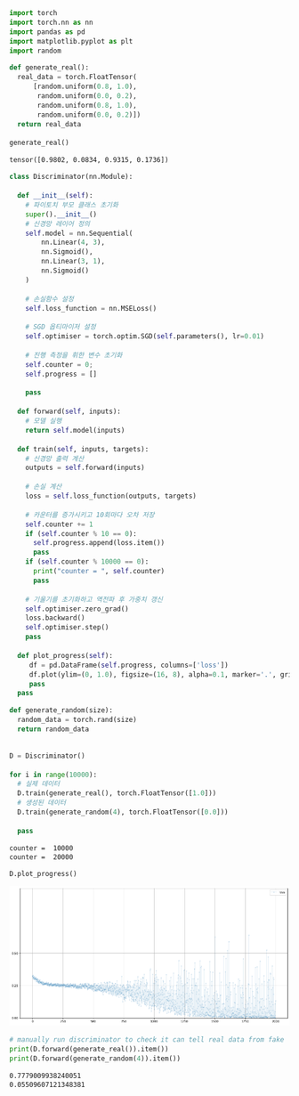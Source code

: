 ```python
import torch
import torch.nn as nn
import pandas as pd
import matplotlib.pyplot as plt
import random
```


```python
def generate_real():
  real_data = torch.FloatTensor(
      [random.uniform(0.8, 1.0),
       random.uniform(0.0, 0.2),
       random.uniform(0.8, 1.0),
       random.uniform(0.0, 0.2)])
  return real_data

generate_real()
```




    tensor([0.9802, 0.0834, 0.9315, 0.1736])




```python
class Discriminator(nn.Module):

  def __init__(self):
    # 파이토치 부모 클래스 초기화
    super().__init__()
    # 신경망 레이어 정의
    self.model = nn.Sequential(
        nn.Linear(4, 3),
        nn.Sigmoid(),
        nn.Linear(3, 1),
        nn.Sigmoid()
    )

    # 손실함수 설정
    self.loss_function = nn.MSELoss()

    # SGD 옵티마이저 설정
    self.optimiser = torch.optim.SGD(self.parameters(), lr=0.01)

    # 진행 측정을 휘한 변수 초기화
    self.counter = 0;
    self.progress = []

    pass

  def forward(self, inputs):
    # 모델 실행
    return self.model(inputs)

  def train(self, inputs, targets):
    # 신경망 출력 계산
    outputs = self.forward(inputs)

    # 손실 계산
    loss = self.loss_function(outputs, targets)

    # 카운터를 증가시키고 10회마다 오차 저장
    self.counter += 1
    if (self.counter % 10 == 0):
      self.progress.append(loss.item())
      pass
    if (self.counter % 10000 == 0):
      print("counter = ", self.counter)
      pass

    # 기울기를 초기화하고 역전파 후 가중치 갱신
    self.optimiser.zero_grad()
    loss.backward()
    self.optimiser.step()
    pass

  def plot_progress(self):
     df = pd.DataFrame(self.progress, columns=['loss'])
     df.plot(ylim=(0, 1.0), figsize=(16, 8), alpha=0.1, marker='.', grid=True, yticks=(0, 0.25, 0.5))
     pass
  pass


```


```python
def generate_random(size):
  random_data = torch.rand(size)
  return random_data
  
```


```python
D = Discriminator()

for i in range(10000):
  # 실제 데이터
  D.train(generate_real(), torch.FloatTensor([1.0]))
  # 생성된 데이터
  D.train(generate_random(4), torch.FloatTensor([0.0]))

  pass
```

    counter =  10000
    counter =  20000



```python
D.plot_progress()
```


![png](../assets/images/06_gan_simple_pattern_files/06_gan_simple_pattern_5_0.png)



```python
# manually run discriminator to check it can tell real data from fake
print(D.forward(generate_real()).item())
print(D.forward(generate_random(4)).item())
```

    0.7779009938240051
    0.05509607121348381



```python

```
